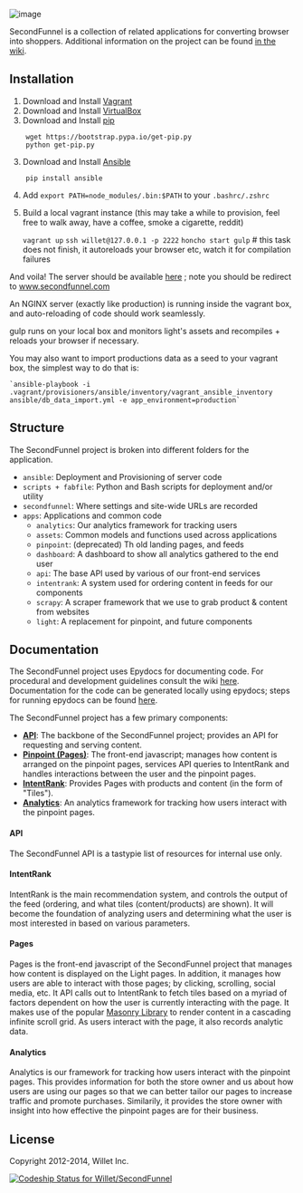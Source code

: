 ![image](http://www.secondfunnel.com/wp-content/uploads/2013/03/sf_logo_1x.png)

SecondFunnel is a collection of related applications for converting browser
into shoppers. Additional information on the project can be found
[in the wiki](https://github.com/Willet/SecondFunnel/wiki).

Installation
------------

1. Download and Install [Vagrant](http://www.vagrantup.com/)
2. Download and Install [VirtualBox](https://www.virtualbox.org/)
2. Download and Install [pip](http://pip.readthedocs.org)
```
    wget https://bootstrap.pypa.io/get-pip.py
    python get-pip.py
```
3. Download and Install [Ansible](http://docs.ansible.com/intro_installation.html)
```
    pip install ansible
```
4. Add `export PATH=node_modules/.bin:$PATH` to your `.bashrc/.zshrc`
5. Build a local vagrant instance (this may take a while to provision, feel free to walk away, have a coffee, smoke a cigarette, reddit)

    `vagrant up`
    `ssh willet@127.0.0.1 -p 2222`
    `honcho start gulp` # this task does not finish, it autoreloads your browser etc, watch it for compilation failures

And voila! The server should be available [here](http://localhost:8000) ; note you should be redirect to www.secondfunnel.com

An NGINX server (exactly like production) is running inside the vagrant box, and auto-reloading of code should work seamlessly.

gulp runs on your local box and monitors light's assets and recompiles + reloads your browser if necessary.

You may also want to import productions data as a seed to your vagrant box, the simplest way to do that is:

    `ansible-playbook -i .vagrant/provisioners/ansible/inventory/vagrant_ansible_inventory ansible/db_data_import.yml -e app_environment=production`

Structure
---------
The SecondFunnel project is broken into different folders for the application.

- `ansible`: Deployment and Provisioning of server code
- `scripts + fabfile`: Python and Bash scripts for deployment and/or utility
- `secondfunnel`: Where settings and site-wide URLs are recorded
- `apps`: Applications and common code
    - `analytics`: Our analytics framework for tracking users
    - `assets`: Common models and functions used across applications
    - `pinpoint`: (deprecated) Th old landing pages, and feeds
    - `dashboard`: A dashboard to show all analytics gathered to the end user
    - `api`: The base API used by various of our front-end services
    - `intentrank`: A system used for ordering content in feeds for our components
    - `scrapy`: A scraper framework that we use to grab product & content from websites
    - `light`: A replacement for pinpoint, and future components

Documentation
-------------
The SecondFunnel project uses Epydocs for documenting code.  For procedural and development guidelines consult the wiki [here](https://github.com/Willet/SecondFunnel/wiki).  Documentation for the code can be generated locally using epydocs; steps for running epydocs can be found [here](https://github.com/Willet/SecondFunnel/wiki/Epydoc).


The SecondFunnel project has a few primary components:
* [**API**](.#-api): The backbone of the SecondFunnel project; provides an API for requesting and serving content.
* [**Pinpoint (Pages)**](.#-pages): The front-end javascript; manages how content is arranged on the pinpoint pages, services API queries to IntentRank and handles interactions between the user and the pinpoint pages.
* [**IntentRank**](.#intentrank):  Provides Pages with products and content (in the form of "Tiles").
* [**Analytics**](.#-analytics): An analytics framework for tracking how users interact with the pinpoint pages.

#### <a id="API"></a>API
The SecondFunnel API is a tastypie list of resources for internal use only.


#### <a id="IntentRank"></a>IntentRank
IntentRank is the main recommendation system, and controls the output of the feed (ordering, and what tiles (content/products) are shown).
It will become the foundation of analyzing users and determining what the user is most interested in based on various parameters.


#### <a id="Pages"></a> Pages
Pages is the front-end javascript of the SecondFunnel project that manages how content is displayed on the Light pages.
In addition, it manages how users are able to interact with those pages; by clicking, scrolling, social media, etc.
It API calls out to IntentRank to fetch tiles based on a myriad of factors dependent on how the user is currently interacting with the page.
It makes use of the popular [Masonry Library](https://github.com/desandro/masonry) to render content in a cascading infinite scroll grid.
As users interact with the page, it also records analytic data.


#### <a id="Analytics"></a> Analytics
Analytics is our framework for tracking how users interact with the pinpoint pages.  This provides information for both the store owner and us about how users are using our pages so that we can better tailor our pages to increase traffic and promote purchases.  Similarily, it provides the store owner with insight into how effective the pinpoint pages are for their business.


License
-------
Copyright 2012-2014, Willet Inc.

[ ![Codeship Status for Willet/SecondFunnel](https://codeship.io/projects/a2949e90-0588-0132-6e2b-32730fef382b/status)](https://codeship.io/projects/30913)
